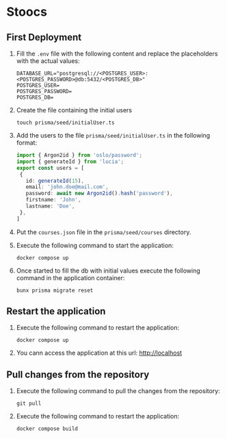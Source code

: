 # Stoocs

## First Deployment
1. Fill the `.env` file with the following content and replace the placeholders with the actual values:
   ```plaintext
   DATABASE_URL="postgresql://<POSTGRES_USER>:<POSTGRES_PASSWORD>@db:5432/<POSTGRES_DB>"
   POSTGRES_USER=
   POSTGRES_PASSWORD=
   POSTGRES_DB=
   ```

2. Create the file containing the initial users
    ```shell
   touch prisma/seed/initialUser.ts
    ```

3. Add the users to the file `prisma/seed/initialUser.ts` in the following format:
    ```typescript
   import { Argon2id } from 'oslo/password';
   import { generateId } from 'lucia';
   export const users = [
     { 
       id: generateId(15),
       email: 'john.doe@mail.com',
       password: await new Argon2id().hash('password'),
       firstname: 'John',
       lastname: 'Doe',
     },
   ]
    ```

4. Put the `courses.json` file in the `prisma/seed/courses` directory.

5. Execute the following command to start the application:
    ```shell
    docker compose up
    ```

6. Once started to fill the db with initial values execute the following command in the application container:
    ```shell
    bunx prisma migrate reset
    ```

## Restart the application
1. Execute the following command to restart the application:
    ```shell
    docker compose up
    ```

2. You cann access the application at this url: [http://localhost](http://localhost)

## Pull changes from the repository
1. Execute the following command to pull the changes from the repository:
    ```shell
   git pull
    ```
2. Execute the following command to restart the application:
    ```shell
   docker compose build
   ```